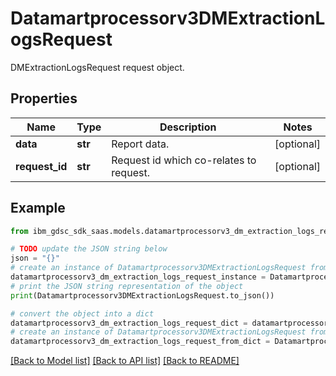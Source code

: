 # Datamartprocessorv3DMExtractionLogsRequest

DMExtractionLogsRequest request object.

## Properties

Name | Type | Description | Notes
------------ | ------------- | ------------- | -------------
**data** | **str** | Report data. | [optional] 
**request_id** | **str** | Request id which co-relates to request. | [optional] 

## Example

```python
from ibm_gdsc_sdk_saas.models.datamartprocessorv3_dm_extraction_logs_request import Datamartprocessorv3DMExtractionLogsRequest

# TODO update the JSON string below
json = "{}"
# create an instance of Datamartprocessorv3DMExtractionLogsRequest from a JSON string
datamartprocessorv3_dm_extraction_logs_request_instance = Datamartprocessorv3DMExtractionLogsRequest.from_json(json)
# print the JSON string representation of the object
print(Datamartprocessorv3DMExtractionLogsRequest.to_json())

# convert the object into a dict
datamartprocessorv3_dm_extraction_logs_request_dict = datamartprocessorv3_dm_extraction_logs_request_instance.to_dict()
# create an instance of Datamartprocessorv3DMExtractionLogsRequest from a dict
datamartprocessorv3_dm_extraction_logs_request_from_dict = Datamartprocessorv3DMExtractionLogsRequest.from_dict(datamartprocessorv3_dm_extraction_logs_request_dict)
```
[[Back to Model list]](../README.md#documentation-for-models) [[Back to API list]](../README.md#documentation-for-api-endpoints) [[Back to README]](../README.md)



